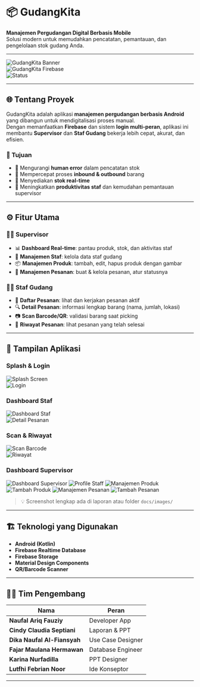 # 📦 GudangKita  
**Manajemen Pergudangan Digital Berbasis Mobile**  
Solusi modern untuk memudahkan pencatatan, pemantauan, dan pengelolaan stok gudang Anda.  

---

![GudangKita Banner](https://img.shields.io/badge/Android-Kotlin-green?style=for-the-badge&logo=android)  
![GudangKita Firebase](https://img.shields.io/badge/Firebase-RealtimeDB-orange?style=for-the-badge&logo=firebase)  
![Status](https://img.shields.io/badge/Status-Completed-blue?style=for-the-badge)  

---

## 🌐 Tentang Proyek
GudangKita adalah aplikasi **manajemen pergudangan berbasis Android** yang dibangun untuk mendigitalisasi proses manual.  
Dengan memanfaatkan **Firebase** dan sistem **login multi-peran**, aplikasi ini membantu **Supervisor** dan **Staf Gudang** bekerja lebih cepat, akurat, dan efisien.

### 🎯 Tujuan
- 🔹 Mengurangi **human error** dalam pencatatan stok  
- 🔹 Mempercepat proses **inbound & outbound** barang  
- 🔹 Menyediakan **stok real-time**  
- 🔹 Meningkatkan **produktivitas staf** dan kemudahan pemantauan supervisor  

---

## ⚙️ Fitur Utama

### 👨‍💼 Supervisor
- 📊 **Dashboard Real-time**: pantau produk, stok, dan aktivitas staf  
- 👥 **Manajemen Staf**: kelola data staf gudang  
- 📦 **Manajemen Produk**: tambah, edit, hapus produk dengan gambar  
- 📑 **Manajemen Pesanan**: buat & kelola pesanan, atur statusnya  

### 👷‍♂️ Staf Gudang
- 📝 **Daftar Pesanan**: lihat dan kerjakan pesanan aktif  
- 🔍 **Detail Pesanan**: informasi lengkap barang (nama, jumlah, lokasi)  
- 📷 **Scan Barcode/QR**: validasi barang saat picking  
- 📜 **Riwayat Pesanan**: lihat pesanan yang telah selesai  

---

## 📱 Tampilan Aplikasi

### Splash & Login
![Splash Screen](https://github.com/user-attachments/assets/5c1a6cc3-85ff-4fb5-b076-7eff41276f74)  
![Login](https://github.com/user-attachments/assets/873609ff-2819-4e83-bc78-a345667dcd29)

### Dashboard Staf
![Dashboard Staf](https://github.com/user-attachments/assets/cf3ea641-73a4-40f7-be36-fc542b168049)  
![Detail Pesanan](https://github.com/user-attachments/assets/90e93b83-0dfe-43fa-806a-19202669c317)  

### Scan & Riwayat
![Scan Barcode](https://github.com/user-attachments/assets/14670617-b45c-4a0a-9cf6-22d642dee9f9)  
![Riwayat](https://github.com/user-attachments/assets/295da94f-d70a-42a2-9db0-cacdc853bf4c)  

### Dashboard Supervisor
![Dashboard Supervisor](https://github.com/user-attachments/assets/1a63cdc7-03aa-4683-814d-510bfe07732e)
![Profile Staff]()
![Manajemen Produk](docs/images/produk.png) 
![Tambah Produk]()
![Manajemen Pesanan]()
![Tambah Pesanan](docs/images/tambah_pesanan.png)  

> 💡 Screenshot lengkap ada di laporan atau folder `docs/images/`

---

## 🏗️ Teknologi yang Digunakan
- **Android (Kotlin)**
- **Firebase Realtime Database**
- **Firebase Storage**
- **Material Design Components**
- **QR/Barcode Scanner**

---

## 👩‍💻 Tim Pengembang

| Nama                     | Peran                     |
|---------------------------|---------------------------|
| **Naufal Ariq Fauziy**   | Developer App             |
| **Cindy Claudia Septiani** | Laporan & PPT           |
| **Dika Naufal Al-Fiansyah** | Use Case Designer      |
| **Fajar Maulana Hermawan** | Database Engineer       |
| **Karina Nurfadilla**     | PPT Designer             |
| **Lutfhi Febrian Noor**   | Ide Konseptor            |

---


